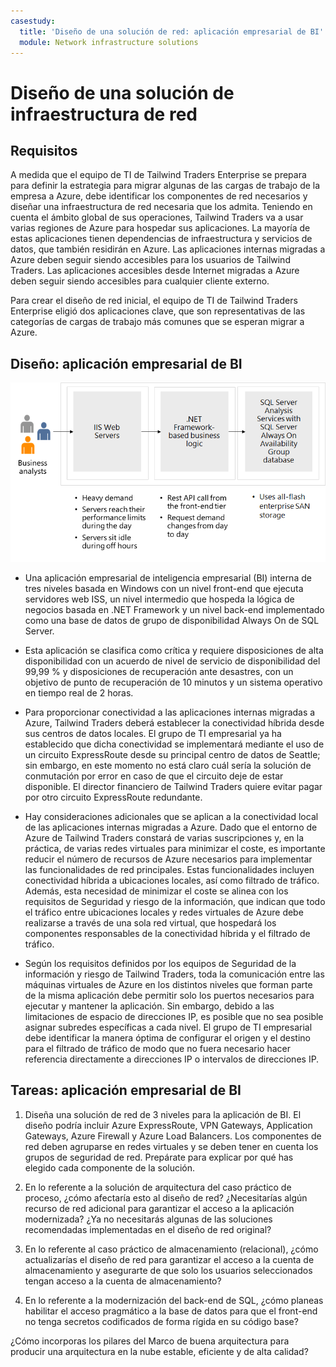 ```yaml
---
casestudy:
  title: 'Diseño de una solución de red: aplicación empresarial de BI'
  module: Network infrastructure solutions
---
```

# Diseño de una solución de infraestructura de red  

## Requisitos

A medida que el equipo de TI de Tailwind Traders Enterprise se prepara para definir la estrategia para migrar algunas de las cargas de trabajo de la empresa a Azure, debe identificar los componentes de red necesarios y diseñar una infraestructura de red necesaria que los admita. Teniendo en cuenta el ámbito global de sus operaciones, Tailwind Traders va a usar varias regiones de Azure para hospedar sus aplicaciones. La mayoría de estas aplicaciones tienen dependencias de infraestructura y servicios de datos, que también residirán en Azure. Las aplicaciones internas migradas a Azure deben seguir siendo accesibles para los usuarios de Tailwind Traders. Las aplicaciones accesibles desde Internet migradas a Azure deben seguir siendo accesibles para cualquier cliente externo. 

Para crear el diseño de red inicial, el equipo de TI de Tailwind Traders Enterprise eligió dos aplicaciones clave, que son representativas de las categorías de cargas de trabajo más comunes que se esperan migrar a Azure.  

## Diseño: aplicación empresarial de BI 

![Arquitectura de la aplicación empresarial de BI](media/compute.png)

-   Una aplicación empresarial de inteligencia empresarial (BI) interna de tres niveles basada en Windows con un nivel front-end que ejecuta servidores web ISS, un nivel intermedio que hospeda la lógica de negocios basada en .NET Framework y un nivel back-end implementado como una base de datos de grupo de disponibilidad Always On de SQL Server. 

-   Esta aplicación se clasifica como crítica y requiere disposiciones de alta disponibilidad con un acuerdo de nivel de servicio de disponibilidad del 99,99 % y disposiciones de recuperación ante desastres, con un objetivo de punto de recuperación de 10 minutos y un sistema operativo en tiempo real de 2 horas.

-   Para proporcionar conectividad a las aplicaciones internas migradas a Azure, Tailwind Traders deberá establecer la conectividad híbrida desde sus centros de datos locales. El grupo de TI empresarial ya ha establecido que dicha conectividad se implementará mediante el uso de un circuito ExpressRoute desde su principal centro de datos de Seattle; sin embargo, en este momento no está claro cuál sería la solución de conmutación por error en caso de que el circuito deje de estar disponible. El director financiero de Tailwind Traders quiere evitar pagar por otro circuito ExpressRoute redundante. 

- Hay consideraciones adicionales que se aplican a la conectividad local de las aplicaciones internas migradas a Azure. Dado que el entorno de Azure de Tailwind Traders constará de varias suscripciones y, en la práctica, de varias redes virtuales para minimizar el coste, es importante reducir el número de recursos de Azure necesarios para implementar las funcionalidades de red principales. Estas funcionalidades incluyen conectividad híbrida a ubicaciones locales, así como filtrado de tráfico. Además, esta necesidad de minimizar el coste se alinea con los requisitos de Seguridad y riesgo de la información, que indican que todo el tráfico entre ubicaciones locales y redes virtuales de Azure debe realizarse a través de una sola red virtual, que hospedará los componentes responsables de la conectividad híbrida y el filtrado de tráfico. 

-   Según los requisitos definidos por los equipos de Seguridad de la información y riesgo de Tailwind Traders, toda la comunicación entre las máquinas virtuales de Azure en los distintos niveles que forman parte de la misma aplicación debe permitir solo los puertos necesarios para ejecutar y mantener la aplicación. Sin embargo, debido a las limitaciones de espacio de direcciones IP, es posible que no sea posible asignar subredes específicas a cada nivel. El grupo de TI empresarial debe identificar la manera óptima de configurar el origen y el destino para el filtrado de tráfico de modo que no fuera necesario hacer referencia directamente a direcciones IP o intervalos de direcciones IP.


## Tareas: aplicación empresarial de BI 

1. Diseña una solución de red de 3 niveles para la aplicación de BI. El diseño podría incluir Azure ExpressRoute, VPN Gateways, Application Gateways, Azure Firewall y Azure Load Balancers. Los componentes de red deben agruparse en redes virtuales y se deben tener en cuenta los grupos de seguridad de red. Prepárate para explicar por qué has elegido cada componente de la solución. 

2. En lo referente a la solución de arquitectura del caso práctico de proceso, ¿cómo afectaría esto al diseño de red? ¿Necesitarías algún recurso de red adicional para garantizar el acceso a la aplicación modernizada? ¿Ya no necesitarás algunas de las soluciones recomendadas implementadas en el diseño de red original? 

3. En lo referente al caso práctico de almacenamiento (relacional), ¿cómo actualizarías el diseño de red para garantizar el acceso a la cuenta de almacenamiento y asegurarte de que solo los usuarios seleccionados tengan acceso a la cuenta de almacenamiento?

4. En lo referente a la modernización del back-end de SQL, ¿cómo planeas habilitar el acceso pragmático a la base de datos para que el front-end no tenga secretos codificados de forma rígida en su código base?

¿Cómo incorporas los pilares del Marco de buena arquitectura para producir una arquitectura en la nube estable, eficiente y de alta calidad?
